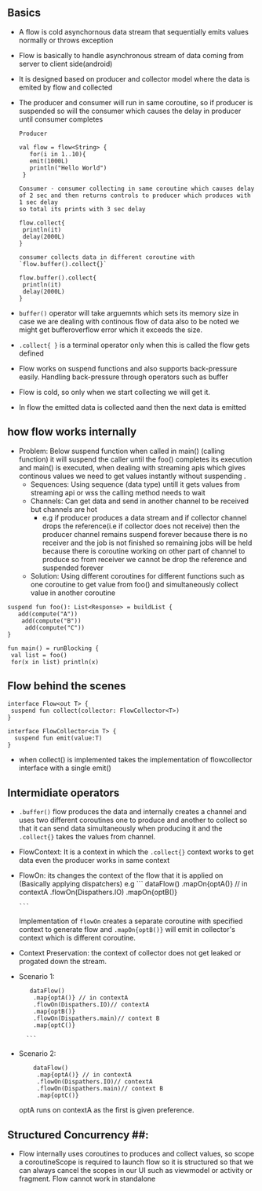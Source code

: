 Basics
------

* A flow is cold asynchornous data stream that sequentially emits values normally or throws exception
* Flow is basically to handle asynchronous stream of data coming from server to client side(android)
* It is designed based on producer and collector model where the data is emited by flow and collected
* The producer and consumer will run in same coroutine, so if producer is suspended so will the consumer which causes the delay in producer until 
  consumer completes

   ```
   Producer
    
   val flow = flow<String> {
      for(i in 1..10){
      emit(1000L)
      println("Hello World")
    }
   ``` 
   ```
   Consumer - consumer collecting in same coroutine which causes delay of 2 sec and then returns controls to producer which produces with 1 sec delay
   so total its prints with 3 sec delay
   
   flow.collect{
    println(it)
    delay(2000L)
   }
   
   consumer collects data in different coroutine with `flow.buffer().collect{}`
   
   flow.buffer().collect{
    println(it)
    delay(2000L)
   }
   
  ``` 
* `buffer()` operator will take arguemnts which sets its memory size in case we are dealing with continous flow of data also to be noted we might get 
    bufferoverflow error which it exceeds the size. 
*  `.collect{ }` is a terminal operator only when this is called the flow gets defined    
*  Flow works on suspend functions and also supports back-pressure easily. Handling back-pressure through operators such as buffer
*  Flow is cold, so only when we start collecting we will get it.
*  In flow the emitted data is collected aand then the next data is emitted

how flow works internally
-------------------------
* Problem: Below suspend function when called in main() (calling function) it will suspend the caller until the foo() completes its execution and main() is 
  executed, when dealing with streaming apis which gives continous values we need to get values instantly without suspending .
  * Sequences: Using sequence (data type) untill it gets values from streaming api or wss the calling method needs to wait 
  * Channels: Can get data and send in another channel to be received but channels are hot
    * e.g if producer produces a data stream and if collector channel drops the reference(i.e if collector does not receive) then the producer channel remains 
        suspend forever because there is no receiver and the job is not finished so remaining jobs will be held because there is coroutine working on other
        part of channel to produce so from receiver we cannot be drop the reference and suspended forever 
  * Solution: Using different coroutines for different functions such as one coroutine to get value from foo() and simultaneously collect value in another 
   coroutine
 
```
suspend fun foo(): List<Response> = buildList {
   add(compute("A"))
    add(compute("B"))
     add(compute("C"))
}

fun main() = runBlocking {
 val list = foo()
 for(x in list) println(x)

```
Flow behind the scenes
----------------------

```
interface Flow<out T> {
 suspend fun collect(collector: FlowCollector<T>) 
}

interface FlowCollector<in T> {
  suspend fun emit(value:T)
}

```
* when collect() is implemented takes the implementation of flowcollector interface with a single emit()

Intermidiate operators
----------------------

* `.buffer()` flow produces the data and internally creates a channel and uses two different coroutines one to produce and another to collect so that it can send   data simultaneously when producing it and the `.collect{}` takes the values from channel.
*  FlowContext: It is a context in which the `.collect{}` context works to get data even the producer works in same context
*  FlowOn: its changes the context of the flow that it is applied on (Basically applying dispatchers)
   e.g  ```
        dataFlow()
         .mapOn{optA()} // in contextA
         .flowOn(Dispathers.IO)
         .mapOn{optB()}

       ```
   Implementation of `flowOn` creates a separate coroutine with specified context to generate flow  and `.mapOn{optB()}` will emit in collector's context which is
  different coroutine.
* Context Preservation: the context of collector does not get leaked or progated down the stream.
* Scenario 1: 
   
     ```
        dataFlow()
         .map{optA()} // in contextA
         .flowOn(Dispathers.IO)// contextA
         .map{optB()}
         .flowOn(Dispathers.main)// context B
         .map{optC()}

       ```
* Scenario 2: 
   
    ```
        dataFlow()
         .map{optA()} // in contextA
         .flowOn(Dispathers.IO)// contextA
         .flowOn(Dispathers.main)// context B
         .map{optC()}

    ```
     optA runs on contextA as the first is given preference. 

## Structured Concurrency ##:  
 * Flow internally uses coroutines to produces and collect values, so scope a coroutineScope is required to launch flow so it is structured so that we can always
   cancel the scopes in our UI such as viewmodel or activity or fragment. Flow cannot work in standalone 
  
